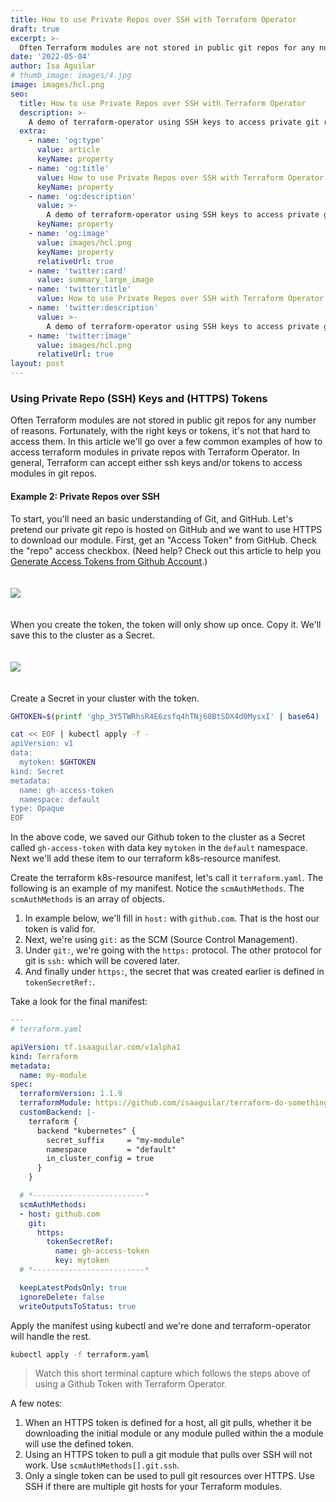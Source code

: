 ```yaml
---
title: How to use Private Repos over SSH with Terraform Operator
draft: true
excerpt: >-
  Often Terraform modules are not stored in public git repos for any number of reasons. Fortunately, with the right keys or tokens, it's not that hard to access them. In this article we'll go over a few common examples of how to access terraform modules in private repos with Terraform Operator.
date: '2022-05-04'
author: Isa Aguilar
# thumb_image: images/4.jpg
image: images/hcl.png
seo:
  title: How to use Private Repos over SSH with Terraform Operator
  description: >-
    A demo of terraform-operator using SSH keys to access private git repos
  extra:
    - name: 'og:type'
      value: article
      keyName: property
    - name: 'og:title'
      value: How to use Private Repos over SSH with Terraform Operator
      keyName: property
    - name: 'og:description'
      value: >-
        A demo of terraform-operator using SSH keys to access private git repos
      keyName: property
    - name: 'og:image'
      value: images/hcl.png
      keyName: property
      relativeUrl: true
    - name: 'twitter:card'
      value: summary_large_image
    - name: 'twitter:title'
      value: How to use Private Repos over SSH with Terraform Operator
    - name: 'twitter:description'
      value: >-
        A demo of terraform-operator using SSH keys to access private git repos
    - name: 'twitter:image'
      value: images/hcl.png
      relativeUrl: true
layout: post
---
```


### Using Private Repo (SSH) Keys and (HTTPS) Tokens

Often Terraform modules are not stored in public git repos for any number of reasons. Fortunately, with the right keys or tokens, it's not that hard to access them. In this article we'll go over a few common examples of how to access terraform modules in private repos with Terraform Operator. In general, Terraform can accept either ssh keys and/or tokens to access modules in git repos.

#### Example 2: Private Repos over SSH

To start, you'll need an basic understanding of Git, and GitHub. Let's pretend our private git repo is hosted on GitHub and we want to use HTTPS to download our module. First, get an "Access Token" from GitHub. Check the "repo" access checkbox. (Need help? Check out this article to help you [Generate Access Tokens from Github Account](https://techmonger.github.io/58/github-token-authentication/#generate-token).)

<img style="padding-top:20px;padding-bottom:20px;" src="/images/gh-access-token-setup.png"/>

When you create the token, the token will only show up once. Copy it. We'll save this to the cluster as a Secret.

<img style="padding-top:20px;padding-bottom:20px;" src="/images/gh-access-token.png"/>

Create a Secret in your cluster with the token.


```bash
GHTOKEN=$(printf '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' | base64)

cat << EOF | kubectl apply -f -
apiVersion: v1
data:
  mytoken: $GHTOKEN
kind: Secret
metadata:
  name: gh-access-token
  namespace: default
type: Opaque
EOF
```

In the above code, we saved our Github token to the cluster as a Secret called `gh-access-token` with data key `mytoken` in the `default` namespace. Next we'll add these item to our terraform k8s-resource manifest.

Create the terraform k8s-resource manifest, let's call it `terraform.yaml`. The following is an example of my manifest. Notice the `scmAuthMethods`. The `scmAuthMethods` is an array of objects.

1. In example below, we'll fill in `host:` with `github.com`. That is the host our token is valid for.
2. Next, we're using `git:` as the SCM (Source Control Management).
3. Under `git:`, we're going with the `https:` protocol. The other protocol for git is `ssh:` which will be covered later.
4. And finally under `https:`, the secret that was created earlier is defined in `tokenSecretRef:`.

Take a look for the final manifest:

```yaml
---
# terraform.yaml

apiVersion: tf.isaaguilar.com/v1alpha1
kind: Terraform
metadata:
  name: my-module
spec:
  terraformVersion: 1.1.9
  terraformModule: https://github.com/isaaguilar/terraform-do-something-awesome.git?ref=main
  customBackend: |-
    terraform {
      backend "kubernetes" {
        secret_suffix     = "my-module"
        namespace         = "default"
        in_cluster_config = true
      }
    }

  # *-------------------------*
  scmAuthMethods:
  - host: github.com
    git:
      https:
        tokenSecretRef:
          name: gh-access-token
          key: mytoken
  # *-------------------------*

  keepLatestPodsOnly: true
  ignoreDelete: false
  writeOutputsToStatus: true
```

Apply the manifest using kubectl and we're done and terraform-operator will handle the rest.

```bash
kubectl apply -f terraform.yaml
```

> Watch this short terminal capture which follows the steps above of
> using a Github Token with Terraform Operator.
> <script id="asciicast-491183" src="https://asciinema.org/a/491183.js" async></script>

<div class="note">
A few notes:

1. When an HTTPS token is defined for a host, all git pulls, whether it be downloading the initial module or any module pulled within the a module will use the defined token.
2. Using an HTTPS token to pull a git module that pulls over SSH will not work. Use `scmAuthMethods[].git.ssh`.
3. Only a single token can be used to pull git resources over HTTPS. Use SSH if there are multiple git hosts for your Terraform modules.
</div>

